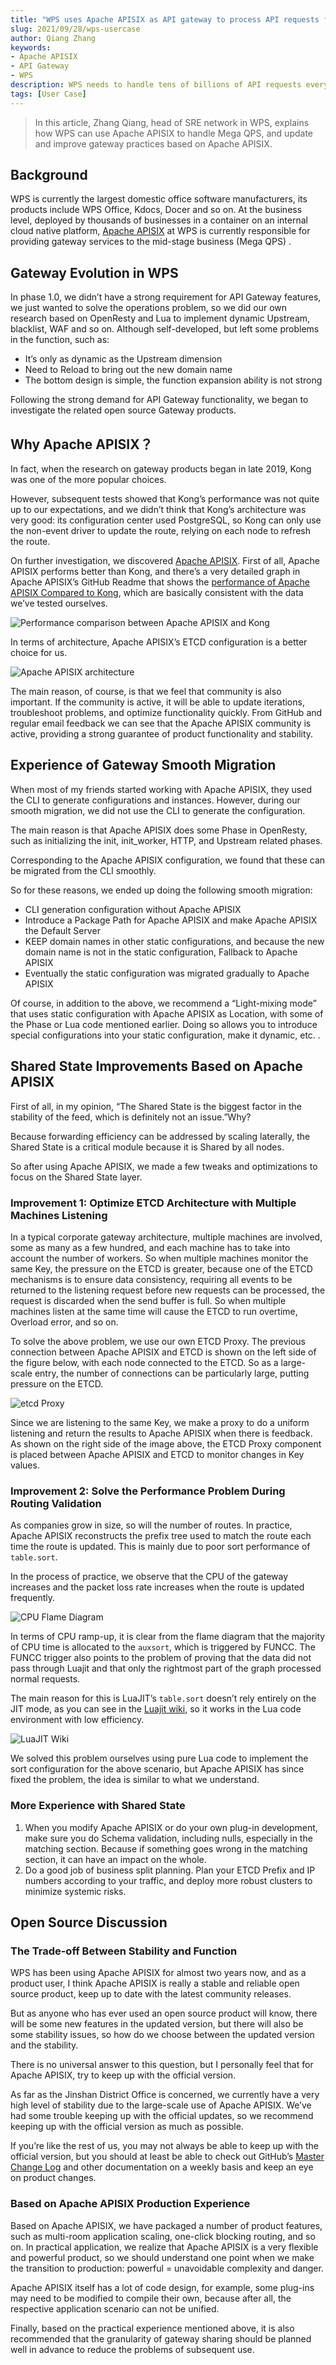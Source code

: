 ```yaml
---
title: "WPS uses Apache APISIX as API gateway to process API requests for online office"
slug: 2021/09/28/wps-usercase
author: Qiang Zhang
keywords:
- Apache APISIX
- API Gateway
- WPS
description: WPS needs to handle tens of billions of API requests every day, especially with the COVID-19 pandemic and telecommuting. At this time, how to choose a more powerful API gateway to handle all API requests is an important basic software selection.
tags: [User Case]
---
```


> In this article, Zhang Qiang, head of SRE network in WPS, explains how WPS can use Apache APISIX to handle Mega QPS, and update and improve gateway practices based on Apache APISIX.

<!--truncate-->

## Background

WPS is currently the largest domestic office software manufacturers, its products include WPS Office, Kdocs, Docer and so on. At the business level, deployed by thousands of businesses in a container on an internal cloud native platform, [Apache APISIX](https://apisix.apache.org/) at WPS is currently responsible for providing gateway services to the mid-stage business (Mega QPS) .

## Gateway Evolution in WPS

In phase 1.0, we didn’t have a strong requirement for API Gateway features, we just wanted to solve the operations problem, so we did our own research based on OpenResty and Lua to implement dynamic Upstream, blacklist, WAF and so on. Although self-developed, but left some problems in the function, such as:

- It’s only as dynamic as the Upstream dimension
- Need to Reload to bring out the new domain name
- The bottom design is simple, the function expansion ability is not strong

Following the strong demand for API Gateway functionality, we began to investigate the related open source Gateway products.

## Why Apache APISIX？

In fact, when the research on gateway products began in late 2019, Kong was one of the more popular choices.

However, subsequent tests showed that Kong’s performance was not quite up to our expectations, and we didn’t think that Kong’s architecture was very good: its configuration center used PostgreSQL, so Kong can only use the non-event driver to update the route, relying on each node to refresh the route.

On further investigation, we discovered [Apache APISIX](https://github.com/apache/apisix). First of all, Apache APISIX performs better than Kong, and there’s a very detailed graph in Apache APISIX’s GitHub Readme that shows the [performance of Apache APISIX Compared to Kong](https://gist.github.com/membphis/137db97a4bf64d3653aa42f3e016bd01), which are basically consistent with the data we’ve tested ourselves.

![Performance comparison between Apache APISIX and Kong](https://static.apiseven.com/202108/1632796929580-a6d7847c-bba6-4417-a7f0-9c127313264e.png)

In terms of architecture, Apache APISIX’s ETCD configuration is a better choice for us.

![Apache APISIX architecture](https://static.apiseven.com/202108/1632796952262-b814e37d-cbc5-43f5-b504-ab1751a9aa83.png)

The main reason, of course, is that we feel that community is also important. If the community is active, it will be able to update iterations, troubleshoot problems, and optimize functionality quickly. From GitHub and regular email feedback we can see that the Apache APISIX community is active, providing a strong guarantee of product functionality and stability.

## Experience of Gateway Smooth Migration

When most of my friends started working with Apache APISIX, they used the CLI to generate configurations and instances. However, during our smooth migration, we did not use the CLI to generate the configuration.

The main reason is that Apache APISIX does some Phase in OpenResty, such as initializing the init, init_worker, HTTP, and Upstream related phases.

Corresponding to the Apache APISIX configuration, we found that these can be migrated from the CLI smoothly.

So for these reasons, we ended up doing the following smooth migration:

- CLI generation configuration without Apache APISIX
- Introduce a Package Path for Apache APISIX and make Apache APISIX the Default Server
- KEEP domain names in other static configurations, and because the new domain name is not in the static configuration, Fallback to Apache APISIX
- Eventually the static configuration was migrated gradually to Apache APISIX

Of course, in addition to the above, we recommend a “Light-mixing mode” that uses static configuration with Apache APISIX as Location, with some of the Phase or Lua code mentioned earlier. Doing so allows you to introduce special configurations into your static configuration, make it dynamic, etc. .

## Shared State Improvements Based on Apache APISIX

First of all, in my opinion, “The Shared State is the biggest factor in the stability of the feed, which is definitely not an issue.”Why?

Because forwarding efficiency can be addressed by scaling laterally, the Shared State is a critical module because it is Shared by all nodes.

So after using Apache APISIX, we made a few tweaks and optimizations to focus on the Shared State layer.

### Improvement 1: Optimize ETCD Architecture with Multiple Machines Listening

In a typical corporate gateway architecture, multiple machines are involved, some as many as a few hundred, and each machine has to take into account the number of workers. So when multiple machines monitor the same Key, the pressure on the ETCD is greater, because one of the ETCD mechanisms is to ensure data consistency, requiring all events to be returned to the listening request before new requests can be processed, the request is discarded when the send buffer is full. So when multiple machines listen at the same time will cause the ETCD to run overtime, Overload error, and so on.

To solve the above problem, we use our own ETCD Proxy. The previous connection between Apache APISIX and ETCD is shown on the left side of the figure below, with each node connected to the ETCD. So as a large-scale entry, the number of connections can be particularly large, putting pressure on the ETCD.

![etcd Proxy](https://static.apiseven.com/202108/1632796985052-c2453a37-edc1-4102-bbb7-8e03627765d5.png)

Since we are listening to the same Key, we make a proxy to do a uniform listening and return the results to Apache APISIX when there is feedback. As shown on the right side of the image above, the ETCD Proxy component is placed between Apache APISIX and ETCD to monitor changes in Key values.

### Improvement 2: Solve the Performance Problem During Routing Validation

As companies grow in size, so will the number of routes. In practice, Apache APISIX reconstructs the prefix tree used to match the route each time the route is updated. This is mainly due to poor sort performance of `table.sort`.

In the process of practice, we observe that the CPU of the gateway increases and the packet loss rate increases when the route is updated frequently.

![CPU Flame Diagram](https://static.apiseven.com/202108/1632797671795-141a410b-0dd5-4873-b3dc-56f892aa2f07.png)

In terms of CPU ramp-up, it is clear from the flame diagram that the majority of CPU time is allocated to the `auxsort`, which is triggered by FUNCC. The FUNCC trigger also points to the problem of proving that the data did not pass through Luajit and that only the rightmost part of the graph processed normal requests.

The main reason for this is LuaJIT’s `table.sort` doesn’t rely entirely on the JIT mode, as you can see in the [Luajit wiki](http://wiki.luajit.org/NYI), so it works in the Lua code environment with low efficiency.

![LuaJIT Wiki](https://static.apiseven.com/202108/1632797702785-9afdc28d-6c7a-4643-8cac-72b41fee8e2b.png)

We solved this problem ourselves using pure Lua code to implement the sort configuration for the above scenario, but Apache APISIX has since fixed the problem, the idea is similar to what we understand.

### More Experience with Shared State

1. When you modify Apache APISIX or do your own plug-in development, make sure you do Schema validation, including nulls, especially in the matching section. Because if something goes wrong in the matching section, it can have an impact on the whole.
2. Do a good job of business split planning. Plan your ETCD Prefix and IP numbers according to your traffic, and deploy more robust clusters to minimize systemic risks.

## Open Source Discussion

### The Trade-off Between Stability and Function

WPS has been using Apache APISIX for almost two years now, and as a product user, I think Apache APISIX is really a stable and reliable open source product, keep up to date with the latest community releases.

But as anyone who has ever used an open source product will know, there will be some new features in the updated version, but there will also be some stability issues, so how do we choose between the updated version and the stability.

There is no universal answer to this question, but I personally feel that for Apache APISIX, try to keep up with the official version.

As far as the Jinshan District Office is concerned, we currently have a very high level of stability due to the large-scale use of Apache APISIX. We’ve had some trouble keeping up with the official updates, so we recommend keeping up with the official version as much as possible.

If you’re like the rest of us, you may not always be able to keep up with the official version, but you should at least be able to check out GitHub’s [Master Change Log](https://github.com/apache/apisix) and other documentation on a weekly basis and keep an eye on product changes.

### Based on Apache APISIX Production Experience

Based on Apache APISIX, we have packaged a number of product features, such as multi-room application scaling, one-click blocking routing, and so on. In practical application, we realize that Apache APISIX is a very flexible and powerful product, so we should understand one point when we make the transition to production: powerful = unavoidable complexity and danger.

Apache APISIX itself has a lot of code design, for example, some plug-ins may need to be modified to compile their own, because after all, the respective application scenario can not be unified.

Finally, based on the practical experience mentioned above, it is also recommended that the granularity of gateway sharing should be planned well in advance to reduce the problems of subsequent use.
